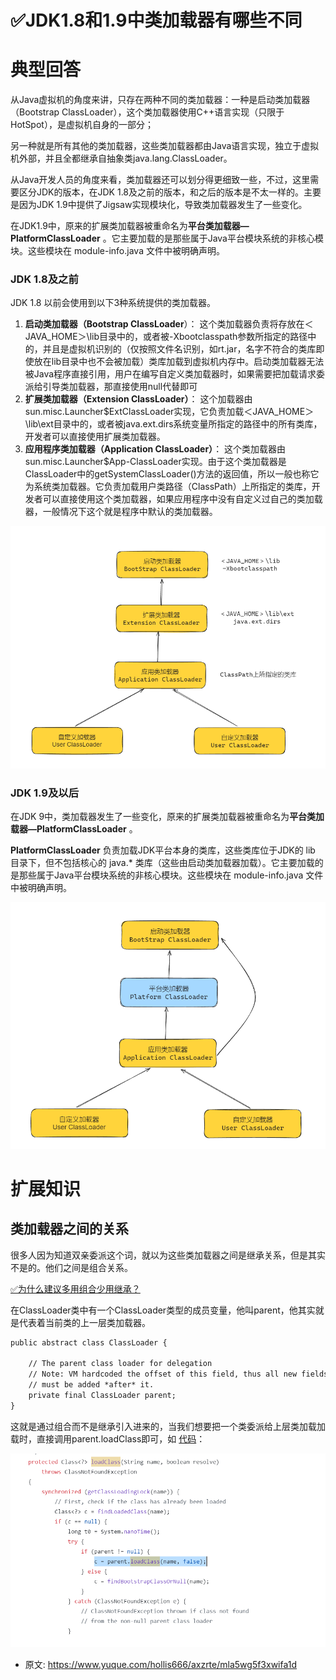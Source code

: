 # ✅JDK1.8和1.9中类加载器有哪些不同
<!--page header-->

<a name="ggStL"></a>
# 典型回答

从Java虚拟机的角度来讲，只存在两种不同的类加载器：一种是启动类加载器（Bootstrap ClassLoader），这个类加载器使用C++语言实现（只限于HotSpot），是虚拟机自身的一部分；

另一种就是所有其他的类加载器，这些类加载器都由Java语言实现，独立于虚拟机外部，并且全都继承自抽象类java.lang.ClassLoader。

从Java开发人员的角度来看，类加载器还可以划分得更细致一些，不过，这里需要区分JDK的版本，在JDK 1.8及之前的版本，和之后的版本是不太一样的。主要是因为JDK 1.9中提供了Jigsaw实现模块化，导致类加载器发生了一些变化。

在JDK1.9中，原来的扩展类加载器被重命名为**平台类加载器—PlatformClassLoader** 。它主要加载的是那些属于Java平台模块系统的非核心模块。这些模块在 module-info.java 文件中被明确声明。

<a name="Y6HPv"></a>
### JDK 1.8及之前

JDK 1.8 以前会使用到以下3种系统提供的类加载器。

1. **启动类加载器（Bootstrap ClassLoader**）： 这个类加载器负责将存放在＜JAVA_HOME＞\lib目录中的，或者被-Xbootclasspath参数所指定的路径中的，并且是虚拟机识别的（仅按照文件名识别，如rt.jar，名字不符合的类库即使放在lib目录中也不会被加载）类库加载到虚拟机内存中。启动类加载器无法被Java程序直接引用，用户在编写自定义类加载器时，如果需要把加载请求委派给引导类加载器，那直接使用null代替即可
2. **扩展类加载器（Extension ClassLoader）**： 这个加载器由sun.misc.Launcher$ExtClassLoader实现，它负责加载＜JAVA_HOME＞\lib\ext目录中的，或者被java.ext.dirs系统变量所指定的路径中的所有类库，开发者可以直接使用扩展类加载器。
3. **应用程序类加载器（Application ClassLoader）**： 这个类加载器由sun.misc.Launcher$App-ClassLoader实现。由于这个类加载器是ClassLoader中的getSystemClassLoader()方法的返回值，所以一般也称它为系统类加载器。它负责加载用户类路径（ClassPath）上所指定的类库，开发者可以直接使用这个类加载器，如果应用程序中没有自定义过自己的类加载器，一般情况下这个就是程序中默认的类加载器。

![image.png](./img/djpU8F_ryn6qI0-v/1704516962330-42578c85-4180-4535-85ff-783e408d7764-374465.png)

<a name="TmXaS"></a>
### JDK 1.9及以后

在JDK 9中，类加载器发生了一些变化，原来的扩展类加载器被重命名为**平台类加载器—PlatformClassLoader** 。

**PlatformClassLoader** 负责加载JDK平台本身的类库，这些类库位于JDK的 lib 目录下，但不包括核心的 java.* 类库（这些由启动类加载器加载）。它主要加载的是那些属于Java平台模块系统的非核心模块。这些模块在 module-info.java 文件中被明确声明。

![image.png](./img/djpU8F_ryn6qI0-v/1704518033721-2177d4ef-a79d-4b21-a980-fcac04264cde-310735.png)

<a name="wmgwB"></a>
# 扩展知识

<a name="h3tg3"></a>
## 类加载器之间的关系

很多人因为知道双亲委派这个词，就以为这些类加载器之间是继承关系，但是其实不是的。他们之间是组合关系。

[✅为什么建议多用组合少用继承？](https://www.yuque.com/hollis666/axzrte/yya9secquv5o8dr9?view=doc_embed)

在ClassLoader类中有一个ClassLoader类型的成员变量，他叫parent，他其实就是代表着当前类的上一层类加载器。

```latex
public abstract class ClassLoader {

    // The parent class loader for delegation
    // Note: VM hardcoded the offset of this field, thus all new fields
    // must be added *after* it.
    private final ClassLoader parent;
}
```

这就是通过组合而不是继承引入进来的，当我们想要把一个类委派给上层类加载加载时，直接调用parent.loadClass即可，如 [代码](https://github.com/zxiaofan/JDK/blob/master/JDK1.8/src/java/lang/ClassLoader.java#L356)：

![image.png](./img/djpU8F_ryn6qI0-v/1704517868481-46d10fe6-533c-4b85-b072-33d25941e753-859688.png)


<!--page footer-->
- 原文: <https://www.yuque.com/hollis666/axzrte/mla5wg5f3xwifa1d>